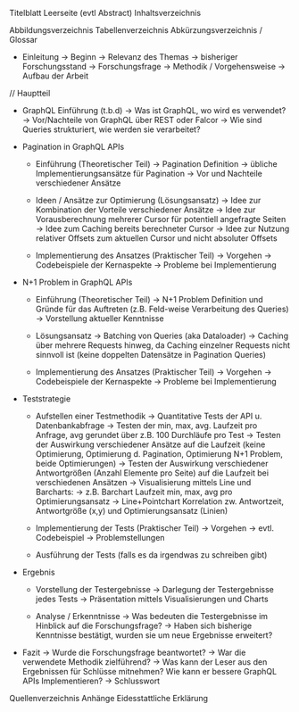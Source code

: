 Titelblatt
Leerseite
(evtl Abstract)
Inhaltsverzeichnis

Abbildungsverzeichnis
Tabellenverzeichnis
Abkürzungsverzeichnis / Glossar

- Einleitung
  -> Beginn
  -> Relevanz des Themas
  -> bisheriger Forschungsstand
  -> Forschungsfrage
  -> Methodik / Vorgehensweise
  -> Aufbau der Arbeit

// Hauptteil

- GraphQL Einführung (t.b.d)
  -> Was ist GraphQL, wo wird es verwendet?
  -> Vor/Nachteile von GraphQL über REST oder Falcor
  -> Wie sind Queries strukturiert, wie werden sie verarbeitet?

- Pagination in GraphQL APIs

  - Einführung (Theoretischer Teil)
    -> Pagination Definition
    -> übliche Implementierungsansätze für Pagination
    -> Vor und Nachteile verschiedener Ansätze

  - Ideen / Ansätze zur Optimierung (Lösungsansatz)
    -> Idee zur Kombination der Vorteile verschiedener Ansätze
    -> Idee zur Vorausberechnung mehrerer Cursor für potentiell angefragte Seiten
    -> Idee zum Caching bereits berechneter Cursor
    -> Idee zur Nutzung relativer Offsets zum aktuellen Cursor und nicht absoluter Offsets

  - Implementierung des Ansatzes (Praktischer Teil)
    -> Vorgehen
    -> Codebeispiele der Kernaspekte
    -> Probleme bei Implementierung

- N+1 Problem in GraphQL APIs

  - Einführung (Theoretischer Teil)
    -> N+1 Problem Definition und Gründe für das Auftreten (z.B. Feld-weise Verarbeitung des Queries)
    -> Vorstellung aktueller Kenntnisse

  - Lösungsansatz
    -> Batching von Queries (aka Dataloader)
    -> Caching über mehrere Requests hinweg, da Caching einzelner Requests nicht sinnvoll ist (keine doppelten Datensätze in Pagination Queries)

  - Implementierung des Ansatzes (Praktischer Teil)
    -> Vorgehen
    -> Codebeispiele der Kernaspekte
    -> Probleme bei Implementierung

- Teststrategie

  - Aufstellen einer Testmethodik
    -> Quantitative Tests der API u. Datenbankabfrage
    -> Testen der min, max, avg. Laufzeit pro Anfrage, avg gerundet über z.B. 100 Durchläufe pro Test
    -> Testen der Auswirkung verschiedener Ansätze auf die Laufzeit (keine Optimierung, Optimierung d. Pagination, Optimierung N+1 Problem, beide Optimierungen)
    -> Testen der Auswirkung verschiedener Antwortgrößen (Anzahl Elemente pro Seite) auf die Laufzeit bei verschiedenen Ansätzen
    -> Visualisierung mittels Line und Barcharts:
    -> z.B. Barchart Laufzeit min, max, avg pro Optimierungsansatz
    -> Line+Pointchart Korrelation zw. Antwortzeit, Antwortgröße (x,y) und Optimierungsansatz (Linien)

  - Implementierung der Tests (Praktischer Teil)
    -> Vorgehen
    -> evtl. Codebeispiel
    -> Problemstellungen

  - Ausführung der Tests (falls es da irgendwas zu schreiben gibt)

- Ergebnis

  - Vorstellung der Testergebnisse
    -> Darlegung der Testergebnisse jedes Tests
    -> Präsentation mittels Visualisierungen und Charts

  - Analyse / Erkenntnisse
    -> Was bedeuten die Testergebnisse im Hinblick auf die Forschungsfrage?
    -> Haben sich bisherige Kenntnisse bestätigt, wurden sie um neue Ergebnisse erweitert?

- Fazit
  -> Wurde die Forschungsfrage beantwortet?
  -> War die verwendete Methodik zielführend?
  -> Was kann der Leser aus den Ergebnissen für Schlüsse mitnehmen?
  Wie kann er bessere GraphQL APIs Implementieren?
  -> Schlusswort

Quellenverzeichnis
Anhänge
Eidesstattliche Erklärung
